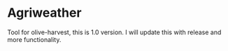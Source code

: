 # Agriweather
Tool for olive-harvest, this is 1.0 version. I will update this with release and more functionality.
